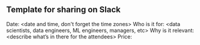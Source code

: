 ## Template for sharing on Slack

Date: <date and time, don't forget the time zones>
Who is it for: <data scientists, data engineers, ML engineers, managers, etc>
Why is it relevant: <describe what’s in there for the attendees>
Price: <free or price>
